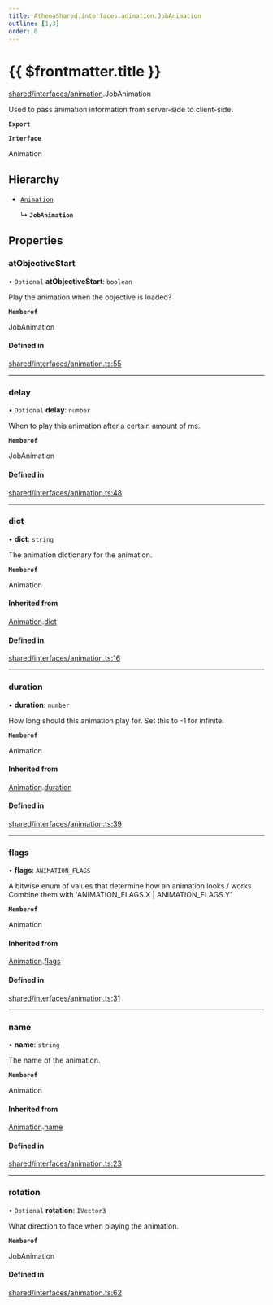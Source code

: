 ```yaml
---
title: AthenaShared.interfaces.animation.JobAnimation
outline: [1,3]
order: 0
---
```


# {{ $frontmatter.title }}


[shared/interfaces/animation](../modules/shared_interfaces_animation.md).JobAnimation

Used to pass animation information from server-side to client-side.

**`Export`**

**`Interface`**

Animation

## Hierarchy

- [`Animation`](shared_interfaces_animation_Animation.md)

  ↳ **`JobAnimation`**

## Properties

### atObjectiveStart

• `Optional` **atObjectiveStart**: `boolean`

Play the animation when the objective is loaded?

**`Memberof`**

JobAnimation

#### Defined in

[shared/interfaces/animation.ts:55](https://github.com/Stuyk/altv-athena/blob/9c488f0/src/core/shared/interfaces/animation.ts#L55)

___

### delay

• `Optional` **delay**: `number`

When to play this animation after a certain amount of ms.

**`Memberof`**

JobAnimation

#### Defined in

[shared/interfaces/animation.ts:48](https://github.com/Stuyk/altv-athena/blob/9c488f0/src/core/shared/interfaces/animation.ts#L48)

___

### dict

• **dict**: `string`

The animation dictionary for the animation.

**`Memberof`**

Animation

#### Inherited from

[Animation](shared_interfaces_animation_Animation.md).[dict](shared_interfaces_animation_Animation.md#dict)

#### Defined in

[shared/interfaces/animation.ts:16](https://github.com/Stuyk/altv-athena/blob/9c488f0/src/core/shared/interfaces/animation.ts#L16)

___

### duration

• **duration**: `number`

How long should this animation play for.
Set this to -1 for infinite.

**`Memberof`**

Animation

#### Inherited from

[Animation](shared_interfaces_animation_Animation.md).[duration](shared_interfaces_animation_Animation.md#duration)

#### Defined in

[shared/interfaces/animation.ts:39](https://github.com/Stuyk/altv-athena/blob/9c488f0/src/core/shared/interfaces/animation.ts#L39)

___

### flags

• **flags**: `ANIMATION_FLAGS`

A bitwise enum of values that determine how an animation looks / works.
Combine them with 'ANIMATION_FLAGS.X | ANIMATION_FLAGS.Y'

**`Memberof`**

Animation

#### Inherited from

[Animation](shared_interfaces_animation_Animation.md).[flags](shared_interfaces_animation_Animation.md#flags)

#### Defined in

[shared/interfaces/animation.ts:31](https://github.com/Stuyk/altv-athena/blob/9c488f0/src/core/shared/interfaces/animation.ts#L31)

___

### name

• **name**: `string`

The name of the animation.

**`Memberof`**

Animation

#### Inherited from

[Animation](shared_interfaces_animation_Animation.md).[name](shared_interfaces_animation_Animation.md#name)

#### Defined in

[shared/interfaces/animation.ts:23](https://github.com/Stuyk/altv-athena/blob/9c488f0/src/core/shared/interfaces/animation.ts#L23)

___

### rotation

• `Optional` **rotation**: `IVector3`

What direction to face when playing the animation.

**`Memberof`**

JobAnimation

#### Defined in

[shared/interfaces/animation.ts:62](https://github.com/Stuyk/altv-athena/blob/9c488f0/src/core/shared/interfaces/animation.ts#L62)
